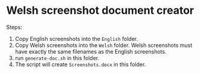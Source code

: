 # Welsh screenshot document creator

Steps:
1. Copy English screenshots into the `English` folder.
2. Copy Welsh screenshots into the `Welsh` folder. Welsh screenshots must have exactly the same filenames as the English screenshots.
3. run `generate-doc.sh` in this folder.
4. The script will create `Screenshots.docx` in this folder.